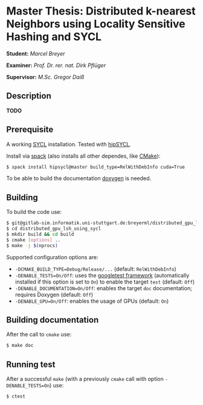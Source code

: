 # Master Thesis: Distributed k-nearest Neighbors using Locality Sensitive Hashing and SYCL

**Student:** _Marcel Breyer_

**Examiner:** _Prof. Dr. rer. nat. Dirk Pflüger_

**Supervisor:** _M.Sc. Gregor Daiß_

## Description
**TODO**

## Prerequisite
A working [SYCL](https://www.khronos.org/sycl/) installation. Tested with [hipSYCL](https://github.com/illuhad/hipSYCL).

Install via [spack](https://spack.readthedocs.io/en/latest/) 
(also installs all other dependes, like [CMake](https://cmake.org/)):
```bash
$ spack install hipsycl@master build_type=RelWithDebInfo cuda=True
```

To be able to build the documentation [doxygen](https://github.com/doxygen/doxygen) is needed.

## Building
To build the code use:
```bash
$ git@gitlab-sim.informatik.uni-stuttgart.de:breyerml/distributed_gpu_lsh_using_sycl.git
$ cd distributed_gpu_lsh_using_sycl
$ mkdir build && cd build
$ cmake [options] ..
$ make -j $(nprocs)
```

Supported configuration options are:
* `-DCMAKE_BUILD_TYPE=Debug/Release/...` (default: `RelWithDebInfo`)
* `-DENABLE_TESTS=On/Off`: uses the [googletest framework](https://github.com/google/googletest) (automatically installed if this option is set to `On`) to enable the target `test` (default: `Off`)
* `-DENABLE_DOCUMENTATION=On/Off`: enables the target `doc` documentation; requires Doxygen (default: `Off`)
* `-DENABLE_GPU=On/Off`: enables the usage of GPUs (default: `On`)

## Building documentation
After the call to `cmake` use:
```bash
$ make doc
```

## Running test
After a successful `make` (with a previously `cmake` call with option `-DENABLE_TESTS=On`) use:
```bash
$ ctest
```